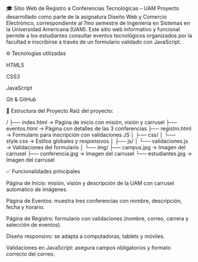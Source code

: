 🎓 Sitio Web de Registro a Conferencias Tecnológicas – UAM
Proyecto desarrollado como parte de la asignatura Diseño Web y Comercio Electrónico, correspondiente al 7mo semestre de Ingeniería en Sistemas en la Universidad Americana (UAM).
Este sitio web informativo y funcional permite a los estudiantes consultar eventos tecnológicos organizados por la facultad e inscribirse a través de un formulario validado con JavaScript.

🌐 Tecnologías utilizadas

HTML5

CSS3

JavaScript

Git & GitHub

📁 Estructura del Proyecto
Raíz del proyecto:

/ ├── index.html → Página de inicio con misión, visión y carrusel
├── eventos.html → Página con detalles de las 3 conferencias
├── registro.html → Formulario para inscripción con validaciones JS
│ ├── css/
│ └── style.css → Estilos globales y responsivos
│ ├── js/
│ └── validaciones.js → Validaciones del formulario
│ └── img/
├── campus.jpg → Imagen del carrusel
├── conferencia.jpg → Imagen del carrusel
└── estudiantes.jpg → Imagen del carrusel

✅ Funcionalidades principales

Página de Inicio: misión, visión y descripción de la UAM con carrusel automático de imágenes.

Página de Eventos: muestra tres conferencias con nombre, descripción, fecha y horario.

Página de Registro: formulario con validaciones (nombre, correo, carrera y selección de eventos).

Diseño responsivo: se adapta a computadoras, tablets y móviles.

Validaciones en JavaScript: asegura campos obligatorios y formato correcto del correo.